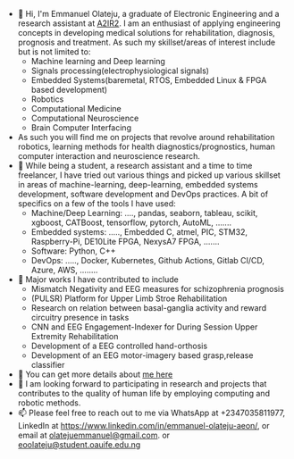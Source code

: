 - 👋 Hi, I'm Emmanuel Olateju, a graduate of Electronic Engineering and a research assistant at [A2IR2](https://appliedair.oauife.edu.ng). I am an enthusiast of applying engineering concepts in developing medical solutions for rehabilitation, diagnosis, prognosis and treatment. As such my skillset/areas of interest include but is not limited to:
  - Machine learning and Deep learning
  - Signals processing(electrophysiological signals)
  - Embedded Systems(baremetal, RTOS, Embedded Linux & FPGA based development)
  - Robotics
  - Computational Medicine
  - Computational Neuroscience
  - Brain Computer Interfacing
- As such you will find me on projects that revolve around rehabilitation robotics, learning methods for health diagnostics/prognostics, human computer interaction and neuroscience research. 
- 👀 While being a student, a research assistant and a time to time freelancer, I have tried out various things and picked up various skillset in areas of machine-learning, deep-learning, embedded systems development, software development and DevOps practices. A bit of specifics on a few of the tools I have used:
  - Machine/Deep Learning: ...., pandas, seaborn, tableau, scikit, xgboost, CATBoost, tensorflow, pytorch, AutoML, ....... 
  - Embedded systems: ....., Embedded C, atmel, PIC, STM32, Raspberry-Pi, DE10Lite FPGA, NexysA7 FPGA, .......
  - Software: Python, C++
  - DevOps: ....., Docker, Kubernetes, Github Actions, Gitlab CI/CD, Azure, AWS, ........
- 🌱 Major works I have contributed to include
  - Mismatch Negativity and EEG measures for schizophrenia prognosis
  - (PULSR) Platform for Upper Limb Stroe Rehabilitation
  - Research on relation between basal-ganglia activity and reward circuitry presence in tasks
  - CNN and EEG Engagement-Indexer for During Session Upper Extremity Rehabilitation 
  - Development of a EEG controlled hand-orthosis 
  - Development of an EEG motor-imagery based grasp,release classifier
- 🌱 You can get more details about [me here](https://emmanuel-olateju.github.io/emmanuel_olateju/)
- 💞️ I am looking forward to participating in research and projects that contributes to the quality of human life by employing computing and robotic methods.
- 📫 Please feel free to reach out to me via WhatsApp at +2347035811977, LinkedIn at https://www.linkedin.com/in/emmanuel-olateju-aeon/, or email at olatejuemmanuel@gmail.com. or eoolateju@student.oauife.edu.ng

<!---
emmanuel-olateju/emmanuel-olateju is a ✨ special ✨ repository because its `README.md` (this file) appears on your GitHub profile.
You can click the Preview link to take a look at your changes.
--->
